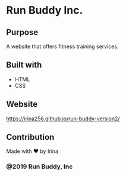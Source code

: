# Run Buddy Inc.

## Purpose
A website that offers fitness training services.

## Built with 
* HTML
* CSS

## Website
https://irina256.github.io/run-buddy-version2/

## Contribution
Made with ❤️ by Irina

### @2019 Run Buddy, Inc

